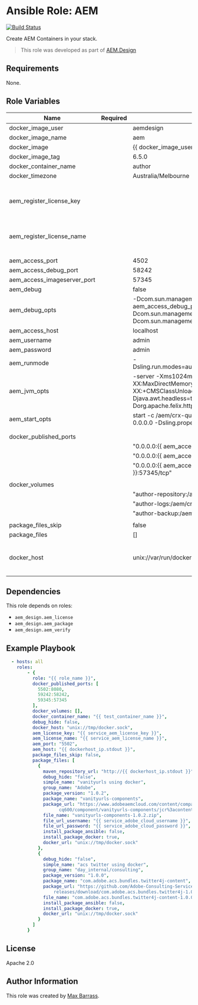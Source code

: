# Ansible Role: AEM

[![Build Status](https://travis-ci.org/aem-design/ansible-role-aem.svg?branch=master)](https://travis-ci.org/aem-design/ansible-role-aem)

Create AEM Containers in your stack.
> This role was developed as part of
> [AEM.Design](http://aem.design/)

## Requirements

None.

## Role Variables

| Name                   	| Required 	| Default                                                                                                                                              	| Notes                                	|
|------------------------	|----------	|------------------------------------------------------------------------------------------------------------------------------------------------------	|--------------------------------------	|
| docker_image_user      	|          	| aemdesign                                                                                                                                            	|                                      	|
| docker_image_name      	|          	| aem                                                                                                                                                  	|                                      	|
| docker_image           	|          	| {{ docker_image_user }}/{{ docker_image_name }}                                                                                                      	|                                      	|
| docker_image_tag       	|          	| 6.5.0                                                                                                                                                	|                                      	|
| docker_container_name  	|          	| author                                                                                                                                               	|                                      	|
| docker_timezone        	|          	| Australia/Melbourne                                                                                                                                  	|                                      	|
|                        	|          	|                                                                                                                                                      	|                                      	|
|                        	|          	|                                                                                                                                                      	|                                      	|
| aem_register_license_key  |          	|                                                                                                                                                      	| if specified license key to use for registration|
| aem_register_license_name |          	|                                                                                                                                                      	| if specified license name to use for registration	|
| aem_access_port               	|       	| 4502                                                                                                                                                 	|                                      	|
| aem_access_debug_port         	|          	| 58242                                                                                                                                                	|                                      	|
| aem_access_imageserver_port   	|          	| 57345                                                                                                                                                	|                                      	|
| aem_debug              	|          	| false                                                                                                                                                	|                                      	|
| aem_debug_opts         	|          	| -Dcom.sun.management.jmxremote.port={{ aem_access_debug_port }} -Dcom.sun.management.jmxremote.ssl=false -Dcom.sun.management.jmxremote.authenticate=false  	|                                      	|
| aem_access_host               	|          	| localhost                                                                                                                                            	|                                      	|
| aem_username           	|          	| admin                                                                                                                                                	|                                      	|
| aem_password           	|          	| admin                                                                                                                                                	|                                      	|
| aem_runmode            	|          	| -Dsling.run.modes=author,crx3,crx3tar,nosamplecontent                                                                                                	|                                      	|
| aem_jvm_opts           	|          	| -server -Xms1024m -Xmx1024m -XX:MaxDirectMemorySize=256M -XX:+CMSClassUnloadingEnabled -Djava.awt.headless=true -Dorg.apache.felix.http.host=0.0.0.0 	|                                      	|
| aem_start_opts         	|          	| start -c /aem/crx-quickstart -i launchpad -p 8080 -a 0.0.0.0 -Dsling.properties=conf/sling.properties                                                	|                                      	|
|                        	|          	|                                                                                                                                                      	|                                      	|
|                        	|          	|                                                                                                                                                      	|                                      	|
| docker_published_ports 	|          	|                                                                                                                                                      	|                                      	|
|                        	|          	| "0.0.0.0:{{ aem_access_port }}:8080/tcp",                                                                                                                   	|                                      	|
|                        	|          	| "0.0.0.0:{{ aem_access_debug_port }}:58242/tcp",                                                                                                            	|                                      	|
|                        	|          	| "0.0.0.0:{{ aem_access_imageserver_port }}:57345/tcp"                                                                                                       	|                                      	|
|                        	|          	|                                                                                                                                                      	|                                      	|
| docker_volumes         	|          	|                                                                                                                                                      	|                                      	|
|                        	|          	| "author-repository:/aem/crx-quickstart/repository:z",                                                                                                	|                                      	|
|                        	|          	| "author-logs:/aem/crx-quickstart/logs:z",                                                                                                            	|                                      	|
|                        	|          	| "author-backup:/aem/backup:z"                                                                                                                        	|                                      	|
|                        	|          	|                                                                                                                                                      	|                                      	|
| package_files_skip     	|          	| false                                                                                                                                                	|                                      	|
| package_files          	|          	| []                                                                                                                                                   	|                                      	|
|                        	|          	|                                                                                                                                                      	|                                      	|
| docker_host                |           | unix://var/run/docker.sock | host where to run the docker container |
|                        	|          	|                                                                                                                                                      	|                                      	|


## Dependencies

This role depends on roles:
 
- `aem_design.aem_license`
- `aem_design.aem_package`
- `aem_design.aem_verify`

## Example Playbook

```yaml
  - hosts: all
    roles:
        - {
          role: "{{ role_name }}",
          docker_published_ports: [
            5502:8080,
            59242:58242,
            59345:57345
          ],
          docker_volumes: [],
          docker_container_name: "{{ test_container_name }}",
          debug_hide: false,
          docker_host: "unix://tmp/docker.sock",
          aem_license_key: "{{ service_aem_license_key }}",
          aem_license_name: "{{ service_aem_license_name }}",
          aem_port: "5502",
          aem_host: "{{ dockerhost_ip.stdout }}",
          package_files_skip: false,
          package_files: [
            {
              maven_repository_url: "http://{{ dockerhost_ip.stdout }}",
              debug_hide: "false",
              simple_name: "vanityurls using docker",
              group_name: "Adobe",
              package_version: "1.0.2",
              package_name: "vanityurls-components",
              package_url: "https://www.adobeaemcloud.com/content/companies/public/adobe/packages/\
                    cq600/component/vanityurls-components/jcr%3acontent/package/file.res/vanityurls-components-1.0.2.zip",
              file_name: "vanityurls-components-1.0.2.zip",
              file_url_username: "{{ service_adobe_cloud_username }}",
              file_url_password: "{{ service_adobe_cloud_password }}",
              install_package_ansible: false,
              install_package_docker: true,
              docker_url: "unix://tmp/docker.sock"
            },
            {
              debug_hide: "false",
              simple_name: "acs twitter using docker",
              group_name: "day_internal/consulting",
              package_version: "1.0.0",
              package_name: "com.adobe.acs.bundles.twitter4j-content",
              package_url: "https://github.com/Adobe-Consulting-Services/com.adobe.acs.bundles.twitter4j/\
                  releases/download/com.adobe.acs.bundles.twitter4j-1.0.0/com.adobe.acs.bundles.twitter4j-content-1.0.0.zip",
              file_name: "com.adobe.acs.bundles.twitter4j-content-1.0.0.zip",
              install_package_ansible: false,
              install_package_docker: true,
              docker_url: "unix://tmp/docker.sock"
            }
          ]
        }
```

## License

Apache 2.0

## Author Information

This role was created by [Max Barrass](https://aem.design/).